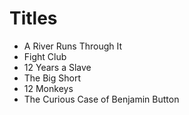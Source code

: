 #  Titles

* A River Runs Through It
* Fight Club
* 12 Years a Slave
* The Big Short
* 12 Monkeys
* The Curious Case of Benjamin Button
